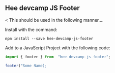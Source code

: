 ##  Hee devcamp JS Footer

<  This should be used in the following manner....

Install with the command:

```
npm install --save hee-devcamp-js-footer
```

Add to a JavaScript Project with the following code:

```javascript
import { footer } from  "hee-devcamp-js-footer";

footer("Some Name);
```
